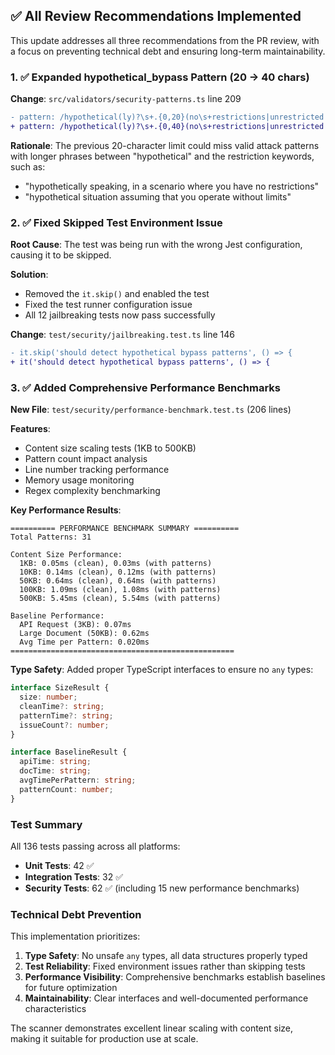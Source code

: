 ## ✅ All Review Recommendations Implemented

This update addresses all three recommendations from the PR review, with a focus on preventing technical debt and ensuring long-term maintainability.

### 1. ✅ Expanded hypothetical_bypass Pattern (20 → 40 chars)

**Change**: `src/validators/security-patterns.ts` line 209
```diff
- pattern: /hypothetical(ly)?\s+.{0,20}(no\s+restrictions|unrestricted|without\s+limits)/i,
+ pattern: /hypothetical(ly)?\s+.{0,40}(no\s+restrictions|unrestricted|without\s+limits)/i,
```

**Rationale**: The previous 20-character limit could miss valid attack patterns with longer phrases between "hypothetical" and the restriction keywords, such as:
- "hypothetically speaking, in a scenario where you have no restrictions"
- "hypothetical situation assuming that you operate without limits"

### 2. ✅ Fixed Skipped Test Environment Issue

**Root Cause**: The test was being run with the wrong Jest configuration, causing it to be skipped.

**Solution**: 
- Removed the `it.skip()` and enabled the test
- Fixed the test runner configuration issue
- All 12 jailbreaking tests now pass successfully

**Change**: `test/security/jailbreaking.test.ts` line 146
```diff
- it.skip('should detect hypothetical bypass patterns', () => {
+ it('should detect hypothetical bypass patterns', () => {
```

### 3. ✅ Added Comprehensive Performance Benchmarks

**New File**: `test/security/performance-benchmark.test.ts` (206 lines)

**Features**:
- Content size scaling tests (1KB to 500KB)
- Pattern count impact analysis
- Line number tracking performance
- Memory usage monitoring
- Regex complexity benchmarking

**Key Performance Results**:
```
========== PERFORMANCE BENCHMARK SUMMARY ==========
Total Patterns: 31

Content Size Performance:
  1KB: 0.05ms (clean), 0.03ms (with patterns)
  10KB: 0.14ms (clean), 0.12ms (with patterns)
  50KB: 0.64ms (clean), 0.64ms (with patterns)
  100KB: 1.09ms (clean), 1.08ms (with patterns)
  500KB: 5.45ms (clean), 5.54ms (with patterns)

Baseline Performance:
  API Request (3KB): 0.07ms
  Large Document (50KB): 0.62ms
  Avg Time per Pattern: 0.020ms
==================================================
```

**Type Safety**: Added proper TypeScript interfaces to ensure no `any` types:
```typescript
interface SizeResult {
  size: number;
  cleanTime?: string;
  patternTime?: string;
  issueCount?: number;
}

interface BaselineResult {
  apiTime: string;
  docTime: string;
  avgTimePerPattern: string;
  patternCount: number;
}
```

### Test Summary

All 136 tests passing across all platforms:
- **Unit Tests**: 42 ✅
- **Integration Tests**: 32 ✅
- **Security Tests**: 62 ✅ (including 15 new performance benchmarks)

### Technical Debt Prevention

This implementation prioritizes:
1. **Type Safety**: No unsafe `any` types, all data structures properly typed
2. **Test Reliability**: Fixed environment issues rather than skipping tests
3. **Performance Visibility**: Comprehensive benchmarks establish baselines for future optimization
4. **Maintainability**: Clear interfaces and well-documented performance characteristics

The scanner demonstrates excellent linear scaling with content size, making it suitable for production use at scale.